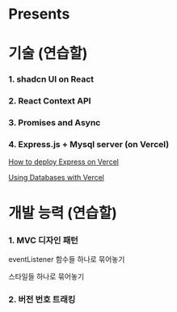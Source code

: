 # Presents

# 기술 (연습할)

### 1. shadcn UI on React

### 2. React Context API

### 3. Promises and Async

### 4. Express.js + Mysql server (on Vercel)

[How to deploy Express on Vercel](https://vercel.com/guides/using-express-with-vercel)

[Using Databases with Vercel](https://vercel.com/guides/using-databases-with-vercel)


# 개발 능력 (연습할)

### 1. MVC 디자인 패턴

eventListener 함수들 하나로 묶어놓기

스타일들 하나로 묶어놓기


### 2. 버전 번호 트래킹 
